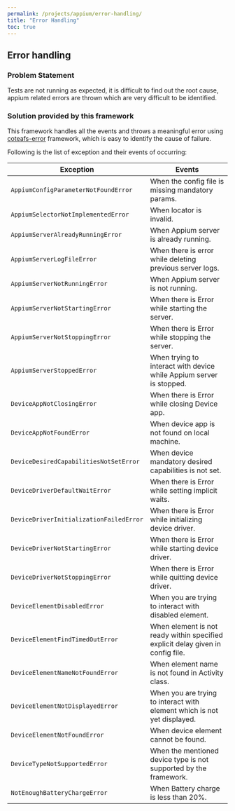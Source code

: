 ```yaml
---
permalink: /projects/appium/error-handling/
title: "Error Handling"
toc: true
---
```


## Error handling

### Problem Statement

Tests are not running as expected, it is difficult to find out the root cause, appium related errors are thrown which are very difficult to be identified.

### Solution provided by this framework

This framework handles all the events and throws a meaningful error using [coteafs-error](https://github.com/WasiqB/coteafs-error) framework, which is easy to identify the cause of failure.

Following is the list of exception and their events of occurring:

Exception | Events
----------|-------
`AppiumConfigParameterNotFoundError` | When the config file is missing mandatory params.
`AppiumSelectorNotImplementedError` | When locator is invalid.
`AppiumServerAlreadyRunningError` | When Appium server is already running.
`AppiumServerLogFileError` | When there is error while deleting previous server logs.
`AppiumServerNotRunningError` | When Appium server is not running.
`AppiumServerNotStartingError` | When there is Error while starting the server.
`AppiumServerNotStoppingError` | When there is Error while stopping the server.
`AppiumServerStoppedError` | When trying to interact with device while Appium server is stopped.
`DeviceAppNotClosingError` | When there is Error while closing Device app.
`DeviceAppNotFoundError` | When device app is not found on local machine.
`DeviceDesiredCapabilitiesNotSetError` | When device mandatory desired capabilities is not set.
`DeviceDriverDefaultWaitError` | When there is Error while setting implicit waits.
`DeviceDriverInitializationFailedError` | When there is Error while initializing device driver.
`DeviceDriverNotStartingError` | When there is Error while starting device driver.
`DeviceDriverNotStoppingError` | When there is Error while quitting device driver.
`DeviceElementDisabledError` | When you are trying to interact with disabled element.
`DeviceElementFindTimedOutError` | When element is not ready within specified explicit delay given in config file.
`DeviceElementNameNotFoundError` | When element name is not found in Activity class.
`DeviceElementNotDisplayedError` | When you are trying to interact with element which is not yet displayed.
`DeviceElementNotFoundError` | When device element cannot be found.
`DeviceTypeNotSupportedError` | When the mentioned device type is not supported by the framework.
`NotEnoughBatteryChargeError` | When Battery charge is less than 20%.
